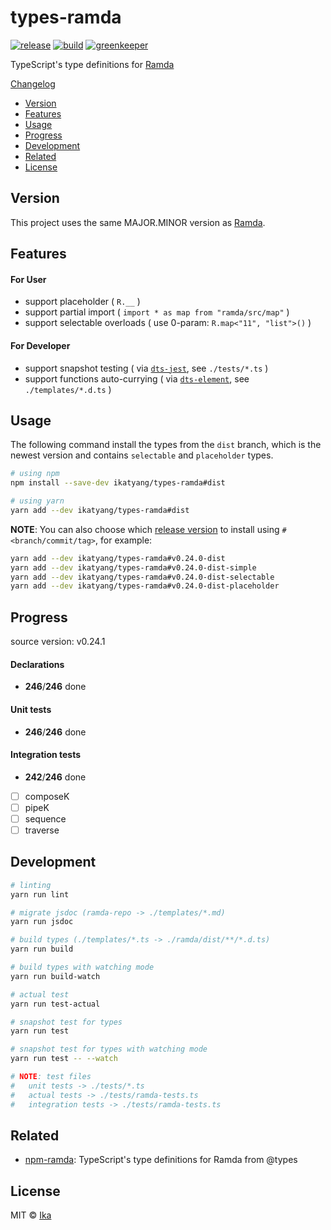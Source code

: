 # types-ramda

[![release](https://img.shields.io/github/release/ikatyang/types-ramda.svg)](https://github.com/ikatyang/types-ramda/releases)
[![build](https://travis-ci.org/ikatyang/types-ramda.svg)](https://travis-ci.org/ikatyang/types-ramda)
[![greenkeeper](https://badges.greenkeeper.io/ikatyang/types-ramda.svg)](https://greenkeeper.io/)

TypeScript's type definitions for [Ramda](https://github.com/ramda/ramda)

[Changelog](https://github.com/ikatyang/types-ramda/blob/master/CHANGELOG.md)

- [Version](#version)
- [Features](#features)
- [Usage](#usage)
- [Progress](#progress)
- [Development](#development)
- [Related](#related)
- [License](#license)

## Version

This project uses the same MAJOR.MINOR version as [Ramda](https://github.com/ramda/ramda).

## Features

#### For User

- support placeholder ( `R.__` )
- support partial import ( `import * as map from "ramda/src/map"` )
- support selectable overloads ( use 0-param: `R.map<"11", "list">()` )

#### For Developer

- support snapshot testing ( via [`dts-jest`](https://github.com/ikatyang/dts-jest), see `./tests/*.ts` )
- support functions auto-currying ( via [`dts-element`](https://github.com/ikatyang/dts-element), see `./templates/*.d.ts` )

## Usage

The following command install the types from the `dist` branch, which is the newest version and contains `selectable` and `placeholder` types.

```sh
# using npm
npm install --save-dev ikatyang/types-ramda#dist

# using yarn
yarn add --dev ikatyang/types-ramda#dist
```

**NOTE**: You can also choose which [release version](https://github.com/ikatyang/types-ramda/releases) to install using `#<branch/commit/tag>`, for example:

```sh
yarn add --dev ikatyang/types-ramda#v0.24.0-dist
yarn add --dev ikatyang/types-ramda#v0.24.0-dist-simple
yarn add --dev ikatyang/types-ramda#v0.24.0-dist-selectable
yarn add --dev ikatyang/types-ramda#v0.24.0-dist-placeholder
```

## Progress

source version: v0.24.1

#### Declarations

- __246__/__246__ done

#### Unit tests

- __246__/__246__ done

#### Integration tests

- __242__/__246__ done
- [ ] composeK
- [ ] pipeK
- [ ] sequence
- [ ] traverse

## Development

```sh
# linting
yarn run lint

# migrate jsdoc (ramda-repo -> ./templates/*.md)
yarn run jsdoc

# build types (./templates/*.ts -> ./ramda/dist/**/*.d.ts)
yarn run build

# build types with watching mode
yarn run build-watch

# actual test
yarn run test-actual

# snapshot test for types
yarn run test

# snapshot test for types with watching mode
yarn run test -- --watch

# NOTE: test files
#   unit tests -> ./tests/*.ts
#   actual tests -> ./tests/ramda-tests.ts
#   integration tests -> ./tests/ramda-tests.ts
```

## Related

- [npm-ramda](https://github.com/types/npm-ramda): TypeScript's type definitions for Ramda from @types

## License

MIT © [Ika](https://github.com/ikatyang)
